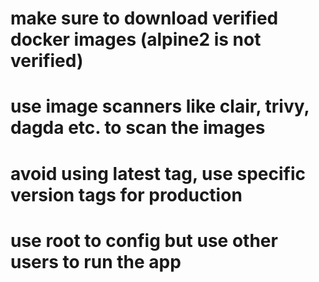 # make sure to download verified docker images (alpine2 is not verified)
# use image scanners like clair, trivy, dagda etc. to scan the images
# avoid using latest tag, use specific version tags for production
# use root to config but use other users to run the app
# 